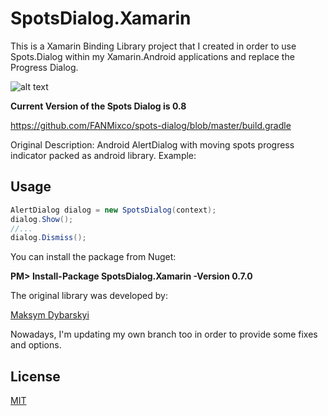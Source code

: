 # SpotsDialog.Xamarin
This is a Xamarin Binding Library project that I created in order to use Spots.Dialog within my Xamarin.Android applications and replace the Progress Dialog.

![alt text](https://camo.githubusercontent.com/d8108413298d70047f52cff9ac05603a5fd51988/687474703a2f2f332e62702e626c6f6773706f742e636f6d2f2d6c3155765657694d5341672f564c61355a6657346444492f41414141414141414e54632f7273576f755f71623042632f733332302f593648615453772e676966 "Preview")
	  
**Current Version of the Spots Dialog is 0.8**

https://github.com/FANMixco/spots-dialog/blob/master/build.gradle

Original Description:
Android AlertDialog with moving spots progress indicator packed as android library. Example:

## Usage
```C#
AlertDialog dialog = new SpotsDialog(context);
dialog.Show();
//...
dialog.Dismiss();
```

You can install the package from Nuget:

**PM> Install-Package SpotsDialog.Xamarin -Version 0.7.0**

The original library was developed by:

[Maksym Dybarskyi](https://github.com/d-max)

Nowadays, I'm updating my own branch too in order to provide some fixes and options.

## License
[MIT](\LICENSE)
